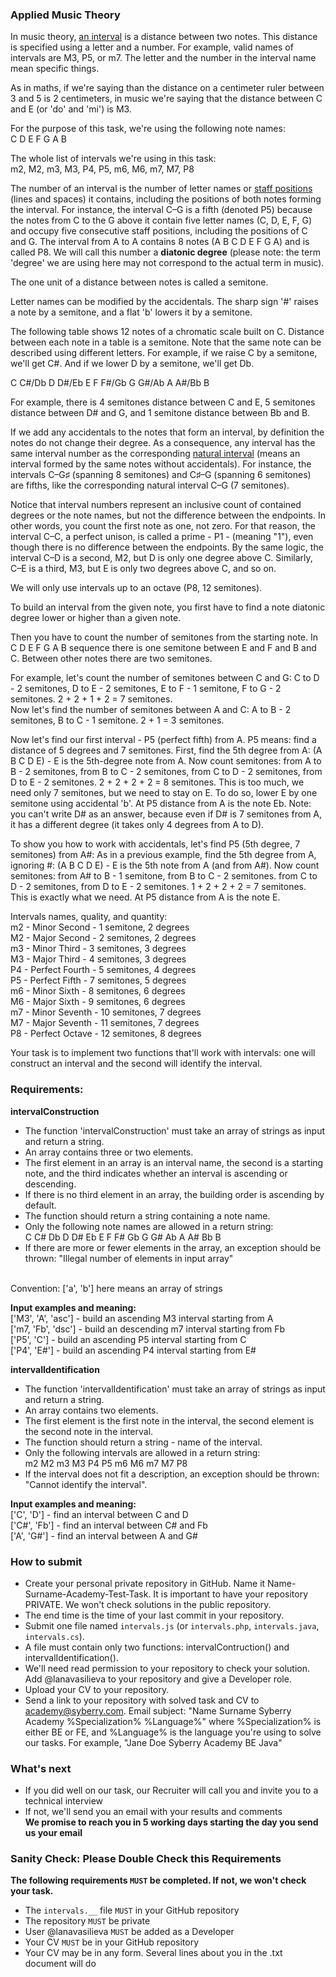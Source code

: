 ### Applied Music Theory

In music theory, [an interval](https://en.wikipedia.org/wiki/Interval_(music)) is a distance between two notes. This distance is specified using a letter and a number. For example, valid names of intervals are M3, P5, or m7. The letter and the number in the interval name mean specific things.

As in maths, if we're saying than the distance on a centimeter ruler between 3 and 5 is 2 centimeters, in music we're saying that the distance between C and E (or 'do' and 'mi') is M3. 

For the purpose of this task, we're using the following note names: <br>
C D E F G A B

The whole list of intervals we're using in this task: <br>
m2, M2, m3, M3, P4, P5, m6, M6, m7, M7, P8 <br>

The number of an interval is the number of letter names or [staff positions](https://en.wikipedia.org/wiki/Staff_position) (lines and spaces) it contains, including the positions of both notes forming the interval. For instance, the interval C–G is a fifth (denoted P5) because the notes from C to the G above it contain five letter names (C, D, E, F, G) and occupy five consecutive staff positions, including the positions of C and G. The interval from A to A contains 8 notes (A B C D E F G A) and is called P8. We will call this number a **diatonic degree** (please note: the term 'degree' we are using here may not correspond to the actual term in music).

The one unit of a distance between notes is called a semitone.

Letter names can be modified by the accidentals. The sharp sign '#' raises a note by a semitone, and a flat 'b' lowers it by a semitone. 

The following table shows 12 notes of a chromatic scale built on C. Distance between each note in a table is a semitone. Note that the same note can be described using different letters. For example, if we raise C by a semitone, we'll get C#. And if we lower D by a semitone, we'll get Db.

C C#/Db D D#/Eb E F F#/Gb G G#/Ab A A#/Bb B

For example, there is 4 semitones distance between C and E, 5 semitones distance between D# and G, and 1 semitone distance between Bb and B.

If we add any accidentals to the notes that form an interval, by definition the notes do not change their degree. As a consequence, any interval has the same interval number as the corresponding [natural interval](https://en.wikipedia.org/wiki/Natural_(music)) (means an interval formed by the same notes without accidentals). For instance, the intervals C–G♯ (spanning 8 semitones) and C♯–G (spanning 6 semitones) are fifths, like the corresponding natural interval C–G (7 semitones).

Notice that interval numbers represent an inclusive count of contained degrees or the note names, but not the difference between the endpoints. In other words, you count the first note as one, not zero. For that reason, the interval C–C, a perfect unison, is called a prime - P1 - (meaning "1"), even though there is no difference between the endpoints. By the same logic, the interval C–D is a second, M2, but D is only one degree above C. Similarly, C–E is a third, M3, but E is only two degrees above C, and so on.

We will only use intervals up to an octave (P8, 12 semitones). 

To build an interval from the given note, you first have to find a note diatonic degree lower or higher than a given note.

Then you have to count the number of semitones from the starting note. In C D E F G A B sequence there is one semitone between E and F and B and C. Between other notes there are two semitones.

For example, let's count the number of semitones between C and G: C to D - 2 semitones, D to E - 2 semitones, E to F - 1 semitone, F to G - 2 semitones. 2 + 2 + 1 + 2 = 7 semitones. <br>
Now let's find the number of semitones between A and C: A to B - 2 semitones, B to C - 1 semitone. 2 + 1 = 3 semitones.

Now let's find our first interval - P5 (perfect fifth) from A. P5 means: find a distance of 5 degrees and 7 semitones.
First, find the 5th degree from A:
(A B C D E) - E is the 5th-degree note from A.
Now count semitones: from A to B - 2 semitones, from B to C - 2 semitones, from C to  D - 2 semitones, from D to E - 2 semitones. 2 + 2 + 2 + 2 = 8 semitones. This is too much, we need only 7 semitones, but we need to stay on E. To do so, lower E by one semitone using accidental 'b'.
At P5 distance from A is the note Eb.
Note: you can't write D# as an answer, because even if D# is 7 semitones from A, it has a different degree (it takes only 4 degrees from A to D).

To show you how to work with accidentals, let's find P5 (5th degree, 7 semitones) from A#:
As in a previous example, find the 5th degree from A, ignoring #:
(A B C D E) - E is the 5th note from A (and from A#).
Now count semitones: from A# to B - 1 semitone, from B to C - 2 semitones. from C to  D - 2 semitones, from D to E - 2 semitones. 1 + 2 + 2 + 2 = 7 semitones. This is exactly what we need.
At P5 distance from A is the note E.

Intervals names, quality, and quantity: <br>
m2 - Minor Second - 1 semitone, 2 degrees <br>
M2 - Major Second - 2 semitones, 2 degrees <br>
m3 - Minor Third - 3 semitones, 3 degrees <br>
M3 - Major Third - 4 semitones, 3 degrees <br>
P4 - Perfect Fourth - 5 semitones, 4 degrees <br>
P5 - Perfect Fifth - 7 semitones, 5 degrees <br>
m6 - Minor Sixth - 8 semitones, 6 degrees <br>
M6 - Major Sixth - 9 semitones, 6 degrees <br>
m7 - Minor Seventh - 10 semitones, 7 degrees <br>
M7 - Major Seventh - 11 semitones, 7 degrees <br>
P8 - Perfect Octave - 12 semitones, 8 degrees <br>

Your task is to implement two functions that'll work with intervals: one will construct an interval and the second will identify the interval.

### Requirements:
**intervalConstruction**
- The function 'intervalConstruction' must take an array of strings as input and return a string.
- An array contains three or two elements.
- The first element in an array is an interval name, the second is a starting note, and the third indicates whether an interval is ascending or descending.
- If there is no third element in an array, the building order is ascending by default.
- The function should return a string containing a note name.
- Only the following note names are allowed in a return string: <br>
C C# Db D D# Eb E F F# Gb G G# Ab A A# Bb B
- If there are more or fewer elements in the array, an exception should be thrown: "Illegal number of elements in input array"

<br>
Convention: ['a', 'b'] here means an array of strings
<br>

**Input examples and meaning:** <br>
['M3', 'A', 'asc'] - build an ascending M3 interval starting from A <br>
['m7, 'Fb', 'dsc'] - build an descending m7 interval starting from Fb <br>
['P5', 'C'] - build an ascending P5 interval starting from C <br>
['P4', 'E#'] - build an ascending P4 interval starting from E# <br>

**intervalIdentification** <br>
- The function 'intervalIdentification' must take an array of strings as input and return a string.
- An array contains two elements.
- The first element is the first note in the interval, the second element is the second note in the interval.
- The function should return a string - name of the interval.
- Only the following intervals are allowed in a return string: <br>
m2 M2 m3 M3 P4 P5 m6 M6 m7 M7 P8
- If the interval does not fit a description, an exception should be thrown: "Cannot identify the interval".

**Input examples and meaning:** <br>
['C', 'D'] - find an interval between C and D <br>
['C#', 'Fb'] - find an interval between C# and Fb <br>
['A', 'G#'] - find an interval between A and G# <br>


### How to submit
- Create your personal private repository in GitHub. Name it Name-Surname-Academy-Test-Task. It is important to have your repository PRIVATE. We won't check solutions in the public repository.
- The end time is the time of your last commit in your repository.
- Submit one file named `intervals.js` (or `intervals.php`, `intervals.java`, `intervals.cs`).
- A file must contain only two functions: intervalContruction() and intervalIdentification().
- We'll need read permission to your repository to check your solution. Add @lanavasilieva to your repository and give a Developer role.
- Upload your CV to your repository.
- Send a link to your repository with solved task and CV to academy@syberry.com. Email subject: "Name Surname Syberry Academy %Specialization% %Language%" where %Specialization% is either BE or FE, and %Language% is the language you're using to solve our tasks. For example, "Jane Doe Syberry Academy BE Java"

### What's next
- If you did well on our task, our Recruiter will call you and invite you to a technical interview
- If not, we'll send you an email with your results and comments <br>
**We promise to reach you in 5 working days starting the day you send us your email**

### Sanity Check: Please Double Check this Requirements
**The following requirements `MUST` be completed. If not, we won't check your task.**
- The `intervals.__` file `MUST` in your GitHub repository
- The repository `MUST` be private
- User @lanavasilieva `MUST` be added as a Developer
- Your CV `MUST` be in your GitHub repository
- Your CV may be in any form. Several lines about you in the .txt document will do